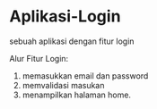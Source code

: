 # Aplikasi-Login
sebuah aplikasi dengan fitur login

Alur Fitur Login:
1. memasukkan email dan password
2. memvalidasi masukan
3. menampilkan halaman home.
